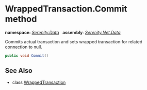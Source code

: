 # WrappedTransaction.Commit method
**namespace:** *[Serenity.Data](../../README.md#serenity.data-namespace)*   **assembly**: *[Serenity.Net.Data](../../README.md)*

Commits actual transaction and sets wrapped transaction for related connection to null.

```csharp
public void Commit()
```

## See Also

* class [WrappedTransaction](../WrappedTransaction.md)